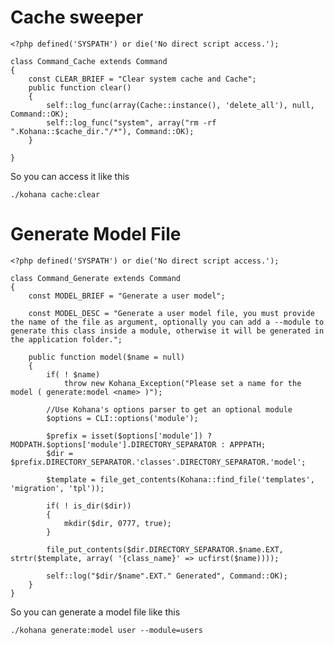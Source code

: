 # Cache sweeper

	<?php defined('SYSPATH') or die('No direct script access.');

	class Command_Cache extends Command
	{
		const CLEAR_BRIEF = "Clear system cache and Cache";
		public function clear()
		{
			self::log_func(array(Cache::instance(), 'delete_all'), null, Command::OK);
			self::log_func("system", array("rm -rf ".Kohana::$cache_dir."/*"), Command::OK);
		}

	}

So you can access it like this 

	./kohana cache:clear

# Generate Model File

	<?php defined('SYSPATH') or die('No direct script access.');

	class Command_Generate extends Command
	{
		const MODEL_BRIEF = "Generate a user model";
		
		const MODEL_DESC = "Generate a user model file, you must provide the name of the file as argument, optionally you can add a --module to generate this class inside a module, otherwise it will be generated in the application folder.";

		public function model($name = null)
		{
			if( ! $name)
				throw new Kohana_Exception("Please set a name for the model ( generate:model <name> )");
			
			//Use Kohana's options parser to get an optional module
			$options = CLI::options('module');

			$prefix = isset($options['module']) ? MODPATH.$options['module'].DIRECTORY_SEPARATOR : APPPATH;
			$dir = $prefix.DIRECTORY_SEPARATOR.'classes'.DIRECTORY_SEPARATOR.'model';

			$template = file_get_contents(Kohana::find_file('templates', 'migration', 'tpl'));

			if( ! is_dir($dir))
			{
				mkdir($dir, 0777, true);
			}

			file_put_contents($dir.DIRECTORY_SEPARATOR.$name.EXT, strtr($template, array( '{class_name}' => ucfirst($name))));  

			self::log("$dir/$name".EXT." Generated", Command::OK);
		}
	}

So you can generate a model file like this 

	./kohana generate:model user --module=users